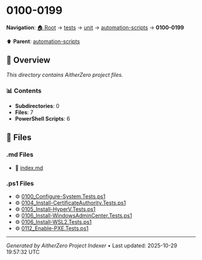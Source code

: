 # 0100-0199

**Navigation**: [🏠 Root](../../../../index.md) → [tests](../../../index.md) → [unit](../../index.md) → [automation-scripts](../index.md) → **0100-0199**

⬆️ **Parent**: [automation-scripts](../index.md)

## 📖 Overview

*This directory contains AitherZero project files.*

### 📊 Contents

- **Subdirectories**: 0
- **Files**: 7
- **PowerShell Scripts**: 6

## 📄 Files

### .md Files

- 📝 [index.md](./index.md)

### .ps1 Files

- ⚙️ [0100_Configure-System.Tests.ps1](./0100_Configure-System.Tests.ps1)
- ⚙️ [0104_Install-CertificateAuthority.Tests.ps1](./0104_Install-CertificateAuthority.Tests.ps1)
- ⚙️ [0105_Install-HyperV.Tests.ps1](./0105_Install-HyperV.Tests.ps1)
- ⚙️ [0106_Install-WindowsAdminCenter.Tests.ps1](./0106_Install-WindowsAdminCenter.Tests.ps1)
- ⚙️ [0106_Install-WSL2.Tests.ps1](./0106_Install-WSL2.Tests.ps1)
- ⚙️ [0112_Enable-PXE.Tests.ps1](./0112_Enable-PXE.Tests.ps1)

---

*Generated by AitherZero Project Indexer* • Last updated: 2025-10-29 19:57:32 UTC


